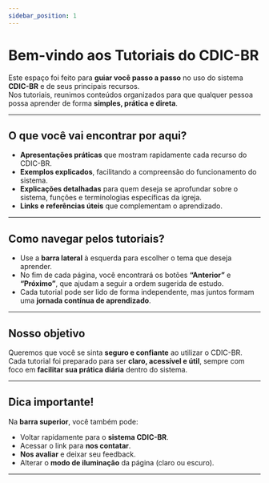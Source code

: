 ```yaml
---
sidebar_position: 1
---
```


# Bem-vindo aos Tutoriais do CDIC-BR

Este espaço foi feito para **guiar você passo a passo** no uso do sistema **CDIC-BR** e de seus principais recursos.  
Nos tutoriais, reunimos conteúdos organizados para que qualquer pessoa possa aprender de forma **simples, prática e direta**.  

---

## O que você vai encontrar por aqui?

- **Apresentações práticas** que mostram rapidamente cada recurso do CDIC-BR.  
- **Exemplos explicados**, facilitando a compreensão do funcionamento do sistema.  
- **Explicações detalhadas** para quem deseja se aprofundar sobre o sistema, funções e terminologias específicas da igreja.  
- **Links e referências úteis** que complementam o aprendizado.  

---

## Como navegar pelos tutoriais?

- Use a **barra lateral** à esquerda para escolher o tema que deseja aprender.  
- No fim de cada página, você encontrará os botões **“Anterior”** e **“Próximo”**, que ajudam a seguir a ordem sugerida de estudo.  
- Cada tutorial pode ser lido de forma independente, mas juntos formam uma **jornada contínua de aprendizado**.  

---

## Nosso objetivo

Queremos que você se sinta **seguro e confiante** ao utilizar o CDIC-BR.  
Cada tutorial foi preparado para ser **claro, acessível e útil**, sempre com foco em **facilitar sua prática diária** dentro do sistema.  

---

## Dica importante!  

Na **barra superior**, você também pode:  
- Voltar rapidamente para o **sistema CDIC-BR**.  
- Acessar o link para **nos contatar**.  
- **Nos avaliar** e deixar seu feedback.  
- Alterar o **modo de iluminação** da página (claro ou escuro).  

---

